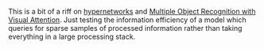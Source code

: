 This is a bit of a riff on [hypernetworks](https://blog.otoro.net/2016/09/28/hyper-networks/) and [Multiple Object Recognition with Visual Attention](https://arxiv.org/abs/1412.7755). Just testing the information efficiency of a model which queries for sparse samples of processed information rather than taking everything in a large processing stack.
